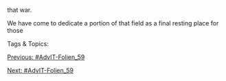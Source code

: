 that war.
  We have come to 
dedicate a portion of 
that field as a final 
resting place for those 

   Tags & Topics:
   

[Previous: #AdvIT-Folien_59](AdvIT-Folien_59.md)

[Next: #AdvIT-Folien_59](AdvIT-Folien_59.md)